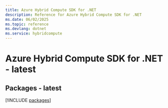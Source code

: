 ```yaml
---
title: Azure Hybrid Compute SDK for .NET
description: Reference for Azure Hybrid Compute SDK for .NET
ms.date: 06/02/2025
ms.topic: reference
ms.devlang: dotnet
ms.service: hybridcompute
---
```

# Azure Hybrid Compute SDK for .NET - latest
## Packages - latest
[!INCLUDE [packages](hybrid-compute-index.md)]